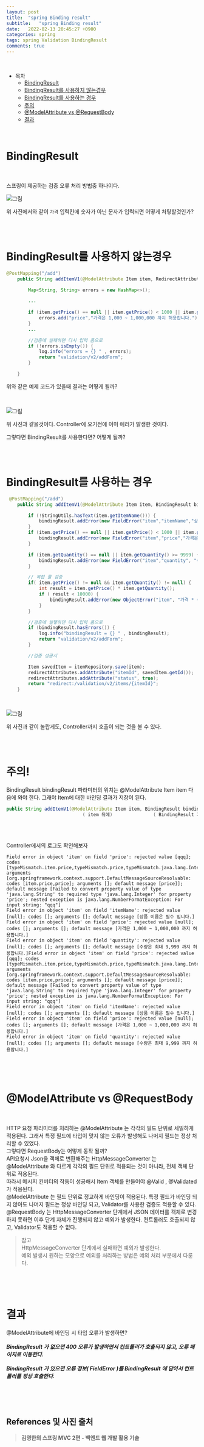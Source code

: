 ```yaml
---
layout: post
title:  "spring Binding result"
subtitle:   "spring Binding result"
date:   2022-02-13 20:45:27 +0900
categories: spring
tags: spring Validation BindingResult
comments: true
---
```



<br>

- 목차
	- [BindingResult](#bindingresult)
	- [BindingResult를 사용하지 않는경우](#bindingresult를-사용하지-않는경우)
	- [BindingResult를 사용하는 경우](#bindingresult를-사용하는-경우)
	- [주의](#주의)
	- [@ModelAttribute vs @RequestBody](#modelattribute-vs-requestbody)
    - [결과](#결과)
    
<br>

# BindingResult

<br>

스프링이 제공하는 검증 오류 처리 방법중 하나이다.

![그림](https://sehwan-choi.github.io/assets/img/spring/MVC2/image1.jpg)

위 사진에서와 같이 ```가격``` 입력칸에 숫자가 아닌 문자가 입력되면 어떻게 처맇할것인가?

<br><br>

# BindingResult를 사용하지 않는경우

```java
@PostMapping("/add")
    public String addItemV1(@ModelAttribute Item item, RedirectAttributes redirectAttributes) {

        Map<String, String> errors = new HashMap<>();

        ...
        
        if (item.getPrice() == null || item.getPrice() < 1000 || item.getPrice() > 1000000) {
            errors.add("price","가격은 1,000 ~ 1,000,000 까지 허용합니다.");
        }
        ...

        //검증에 실패하면 다시 입력 폼으로
        if (!errors.isEmpty()) {
            log.info("errors = {} " , errors);
            return "validation/v2/addForm";
        }

    }
```

위와 같은 예제 코드가 있을때 결과는 어떻게 될까?

<br>

![그림](https://sehwan-choi.github.io/assets/img/spring/MVC2/image2.JPG)

위 사진과 같을것이다. Controller에 오기전에 이미 에러가 발생한 것이다.

그렇다면 BindingResult를 사용한다면? 어떻게 될까?

<br><br>

# BindingResult를 사용하는 경우

```java
 @PostMapping("/add")
    public String addItemV1(@ModelAttribute Item item, BindingResult bindingResult, RedirectAttributes redirectAttributes) {

        if (!StringUtils.hasText(item.getItemName())) {
            bindingResult.addError(new FieldError("item","itemName","상품 이름은 필수 입니다."));
        }
        if (item.getPrice() == null || item.getPrice() < 1000 || item.getPrice() > 1000000) {
            bindingResult.addError(new FieldError("item","price","가격은 1,000 ~ 1,000,000 까지 허용합니다."));
        }

        if (item.getQuantity() == null || item.getQuantity() >= 9999) {
            bindingResult.addError(new FieldError("item","quantity", "수량은 최대 9,999 까지 허용합니다."));
        }

        // 복합 룰 검증
        if( item.getPrice() != null && item.getQuantity() != null) {
            int result = item.getPrice() * item.getQuantity();
            if ( result < 10000) {
                bindingResult.addError(new ObjectError("item", "가격 * 수량의 합은 10,000원 이상이어야 합니다."));
            }
        }

        //검증에 실퍃하면 다시 입력 폼으로
        if (bindingResult.hasErrors()) {
            log.info("bindingResult = {} " , bindingResult);
            return "validation/v2/addForm";
        }

        //검증 성공시

        Item savedItem = itemRepository.save(item);
        redirectAttributes.addAttribute("itemId", savedItem.getId());
        redirectAttributes.addAttribute("status", true);
        return "redirect:/validation/v2/items/{itemId}";
    }
```

<br>

![그림](https://sehwan-choi.github.io/assets/img/spring/MVC2/image3.JPG)

위 사진과 같이 놀랍게도, Controller까지 호출이 되는 것을 볼 수 있다.

<br><br>

# 주의!
BindingResult bindingResult 파라미터의 위치는 @ModelAttribute Item item 다음에 와야 한다. 그래야 Item에 대한 바인딩 결과가 저장이 된다.

```java
public String addItemV1(@ModelAttribute Item item, BindingResult bindingResult, 
                            ( item 뒤에)               ( BindingResult 가 있어야지 item에 대한 바인딩 정보가 담긴다.)
```

<br><br>

Controller에서의 로그도 확인해보자

```
Field error in object 'item' on field 'price': rejected value [qqq]; codes [typeMismatch.item.price,typeMismatch.price,typeMismatch.java.lang.Integer,typeMismatch]; arguments [org.springframework.context.support.DefaultMessageSourceResolvable: codes [item.price,price]; arguments []; default message [price]]; default message [Failed to convert property value of type 'java.lang.String' to required type 'java.lang.Integer' for property 'price'; nested exception is java.lang.NumberFormatException: For input string: "qqq"]
Field error in object 'item' on field 'itemName': rejected value [null]; codes []; arguments []; default message [상품 이름은 필수 입니다.]
Field error in object 'item' on field 'price': rejected value [null]; codes []; arguments []; default message [가격은 1,000 ~ 1,000,000 까지 허용합니다.]
Field error in object 'item' on field 'quantity': rejected value [null]; codes []; arguments []; default message [수량은 최대 9,999 까지 허용합니다.]Field error in object 'item' on field 'price': rejected value [qqq]; codes [typeMismatch.item.price,typeMismatch.price,typeMismatch.java.lang.Integer,typeMismatch]; arguments [org.springframework.context.support.DefaultMessageSourceResolvable: codes [item.price,price]; arguments []; default message [price]]; default message [Failed to convert property value of type 'java.lang.String' to required type 'java.lang.Integer' for property 'price'; nested exception is java.lang.NumberFormatException: For input string: "qqq"]
Field error in object 'item' on field 'itemName': rejected value [null]; codes []; arguments []; default message [상품 이름은 필수 입니다.]
Field error in object 'item' on field 'price': rejected value [null]; codes []; arguments []; default message [가격은 1,000 ~ 1,000,000 까지 허용합니다.]
Field error in object 'item' on field 'quantity': rejected value [null]; codes []; arguments []; default message [수량은 최대 9,999 까지 허용합니다.]
```

<br><br><br>

# @ModelAttribute vs @RequestBody

<br>

HTTP 요청 파리미터를 처리하는 @ModelAttribute 는 각각의 필드 단위로 세밀하게 적용된다. 그래서
특정 필드에 타입이 맞지 않는 오류가 발생해도 나머지 필드는 정상 처리할 수 있었다. <br>
그렇다면 RequestBody는 어떻게 동작 될까? <br>
API요청시 Json을 객체로 변환해주는 HttpMessageConverter 는 @ModelAttribute 와 다르게 각각의 필드 단위로 적용되는 것이 아니라, 전체 객체 단위로 적용된다. <br>
따라서 메시지 컨버터의 작동이 성공해서 Item 객체를 만들어야 @Valid , @Validated 가 적용된다. <br>
@ModelAttribute 는 필드 단위로 정교하게 바인딩이 적용된다. 특정 필드가 바인딩 되지 않아도 나머지
필드는 정상 바인딩 되고, Validator를 사용한 검증도 적용할 수 있다. <br>
@RequestBody 는 HttpMessageConverter 단계에서 JSON 데이터를 객체로 변경하지 못하면 이후
단계 자체가 진행되지 않고 예외가 발생한다. 컨트롤러도 호출되지 않고, Validator도 적용할 수 없다.

> 참고 <br>
HttpMessageConverter 단계에서 실패하면 예외가 발생한다. <br>
예외 발생시 원하는 모양으로 예외를 처리하는 방법은 예외 처리 부분에서 다룬다.

<br><br><br>

# 결과

@ModelAttribute에 바인딩 시 타입 오류가 발생하면? 
<br><br>
___BindingResult 가 없으면 400 오류가 발생하면서 컨트롤러가 호출되지 않고, 오류 페이지로
이동한다.___
<br><br>
___BindingResult 가 있으면 오류 정보( FieldError )를 BindingResult 에 담아서 컨트롤러를
정상 호출한다.___


<br><br><br>
## References 및 사진 출처

> __김영한의 스프링 MVC 2편 - 백엔드 웹 개발 활용 기술__